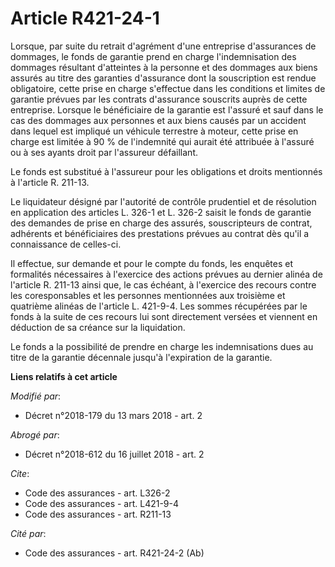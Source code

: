 # Article R421-24-1

Lorsque, par suite du retrait d'agrément d'une entreprise d'assurances de dommages, le fonds de garantie prend en charge
l'indemnisation des dommages résultant d'atteintes à la personne et des dommages aux biens assurés au titre des garanties
d'assurance dont la souscription est rendue obligatoire, cette prise en charge s'effectue dans les conditions et limites de
garantie prévues par les contrats d'assurance souscrits auprès de cette entreprise. Lorsque le bénéficiaire de la garantie
est l'assuré et sauf dans le cas des dommages aux personnes et aux biens causés par un accident dans lequel est impliqué un
véhicule terrestre à moteur, cette prise en charge est limitée à 90 % de l'indemnité qui aurait été attribuée à l'assuré ou à
ses ayants droit par l'assureur défaillant.

Le fonds est substitué à l'assureur pour les obligations et droits mentionnés à l'article R. 211-13.

Le liquidateur désigné par l'autorité de contrôle prudentiel et de résolution en application des articles L. 326-1 et L.
326-2 saisit le fonds de garantie des demandes de prise en charge des assurés, souscripteurs de contrat, adhérents et
bénéficiaires des prestations prévues au contrat dès qu'il a connaissance de celles-ci.

Il effectue, sur demande et pour le compte du fonds, les enquêtes et formalités nécessaires à l'exercice des actions prévues
au dernier alinéa de l'article R. 211-13 ainsi que, le cas échéant, à l'exercice des recours contre les coresponsables et les
personnes mentionnées aux troisième et quatrième alinéas de l'article L. 421-9-4. Les sommes récupérées par le fonds à la
suite de ces recours lui sont directement versées et viennent en déduction de sa créance sur la liquidation.

Le fonds a la possibilité de prendre en charge les indemnisations dues au titre de la garantie décennale jusqu'à l'expiration
de la garantie.

**Liens relatifs à cet article**

_Modifié par_:

  - Décret n°2018-179 du 13 mars 2018 - art. 2

_Abrogé par_:

  - Décret n°2018-612 du 16 juillet 2018 - art. 2

_Cite_:

  - Code des assurances - art. L326-2
  - Code des assurances - art. L421-9-4
  - Code des assurances - art. R211-13

_Cité par_:

  - Code des assurances - art. R421-24-2 (Ab)
